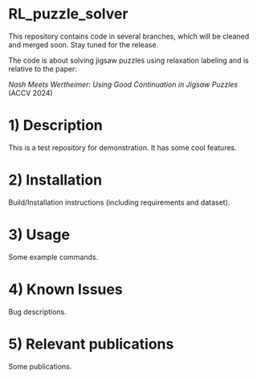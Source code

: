 # RL_puzzle_solver

This repository contains code in several branches, which will be cleaned and merged soon. Stay tuned for the release.

The code is about solving jigsaw puzzles using relaxation labeling and is relative to the paper: 

*Nash Meets Wertheimer: Using Good Continuation in Jigsaw Puzzles* (ACCV 2024)

# 1) Description
This is a test repository for demonstration. It has some cool features.

# 2) Installation
Build/Installation instructions (including requirements and dataset).

# 3) Usage
Some example commands.

# 4) Known Issues
Bug descriptions.

# 5) Relevant publications
Some publications.

